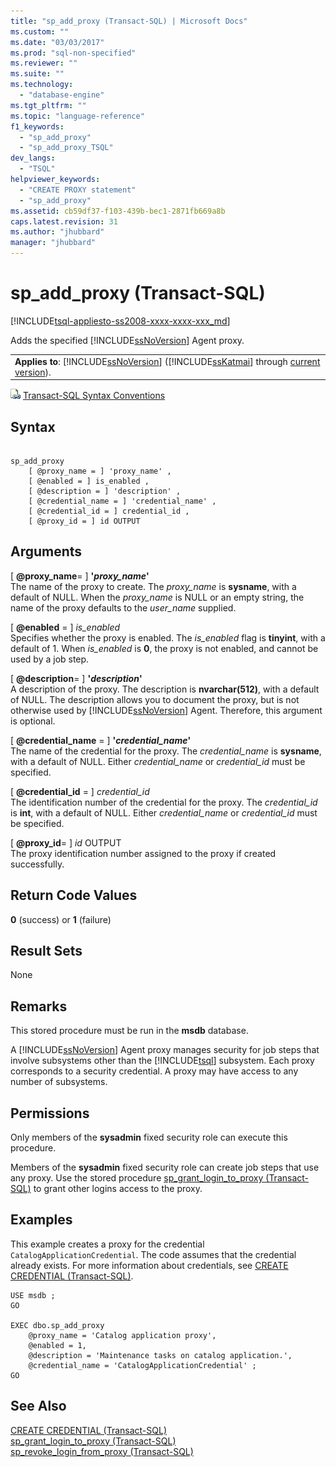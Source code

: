```yaml
---
title: "sp_add_proxy (Transact-SQL) | Microsoft Docs"
ms.custom: ""
ms.date: "03/03/2017"
ms.prod: "sql-non-specified"
ms.reviewer: ""
ms.suite: ""
ms.technology: 
  - "database-engine"
ms.tgt_pltfrm: ""
ms.topic: "language-reference"
f1_keywords: 
  - "sp_add_proxy"
  - "sp_add_proxy_TSQL"
dev_langs: 
  - "TSQL"
helpviewer_keywords: 
  - "CREATE PROXY statement"
  - "sp_add_proxy"
ms.assetid: cb59df37-f103-439b-bec1-2871fb669a8b
caps.latest.revision: 31
ms.author: "jhubbard"
manager: "jhubbard"
---
```

# sp_add_proxy (Transact-SQL)
[!INCLUDE[tsql-appliesto-ss2008-xxxx-xxxx-xxx_md](../../../a9retired/includes/tsql-appliesto-ss2008-xxxx-xxxx-xxx-md.md)]

  Adds the specified [!INCLUDE[ssNoVersion](../../../a9notintoc/includes/ssnoversion-md.md)] Agent proxy.  
  
||  
|-|  
|**Applies to**: [!INCLUDE[ssNoVersion](../../../a9notintoc/includes/ssnoversion-md.md)] ([!INCLUDE[ssKatmai](../../../a9notintoc/includes/sskatmai-md.md)] through [current version](http://go.microsoft.com/fwlink/p/?LinkId=299658)).|  
  
 ![Topic link icon](../../../a9notintoc/media/topic-link.gif "Topic link icon") [Transact-SQL Syntax Conventions](../../../t-sql/language-elements/transact-sql-syntax-conventions-transact-sql.md)  
  
## Syntax  
  
```  
  
sp_add_proxy  
    [ @proxy_name = ] 'proxy_name' ,  
    [ @enabled = ] is_enabled ,  
    [ @description = ] 'description' ,  
    [ @credential_name = ] 'credential_name' ,  
    [ @credential_id = ] credential_id ,  
    [ @proxy_id = ] id OUTPUT   
```  
  
## Arguments  
 [ **@proxy_name**= ] **'***proxy_name***'**  
 The name of the proxy to create. The *proxy_name* is **sysname**, with a default of NULL. When the *proxy_name* is NULL or an empty string, the name of the proxy defaults to the *user_name* supplied.  
  
 [ **@enabled** = ] *is_enabled*  
 Specifies whether the proxy is enabled. The *is_enabled* flag is **tinyint**, with a default of 1. When *is_enabled* is **0**, the proxy is not enabled, and cannot be used by a job step.  
  
 [ **@description**= ] **'***description***'**  
 A description of the proxy. The description is **nvarchar(512)**, with a default of NULL. The description allows you to document the proxy, but is not otherwise used by [!INCLUDE[ssNoVersion](../../../a9notintoc/includes/ssnoversion-md.md)] Agent. Therefore, this argument is optional.  
  
 [ **@credential_name** = ] **'***credential_name***'**  
 The name of the credential for the proxy. The *credential_name* is **sysname**, with a default of NULL. Either *credential_name* or *credential_id* must be specified.  
  
 [ **@credential_id** = ] *credential_id*  
 The identification number of the credential for the proxy. The *credential_id* is **int**, with a default of NULL. Either *credential_name* or *credential_id* must be specified.  
  
 [ **@proxy_id**= ] *id* OUTPUT  
 The proxy identification number assigned to the proxy if created successfully.  
  
## Return Code Values  
 **0** (success) or **1** (failure)  
  
## Result Sets  
 None  
  
## Remarks  
 This stored procedure must be run in the **msdb** database.  
  
 A [!INCLUDE[ssNoVersion](../../../a9notintoc/includes/ssnoversion-md.md)] Agent proxy manages security for job steps that involve subsystems other than the [!INCLUDE[tsql](../../../a9notintoc/includes/tsql-md.md)] subsystem. Each proxy corresponds to a security credential. A proxy may have access to any number of subsystems.  
  
## Permissions  
 Only members of the **sysadmin** fixed security role can execute this procedure.  
  
 Members of the **sysadmin** fixed security role can create job steps that use any proxy. Use the stored procedure [sp_grant_login_to_proxy &#40;Transact-SQL&#41;](../../../relational-databases/reference/system-stored-procedures/sp-grant-login-to-proxy-transact-sql.md) to grant other logins access to the proxy.  
  
## Examples  
 This example creates a proxy for the credential `CatalogApplicationCredential`. The code assumes that the credential already exists. For more information about credentials, see [CREATE CREDENTIAL &#40;Transact-SQL&#41;](../../../t-sql/statements/create-credential-transact-sql.md).  
  
```  
USE msdb ;  
GO  
  
EXEC dbo.sp_add_proxy  
    @proxy_name = 'Catalog application proxy',  
    @enabled = 1,  
    @description = 'Maintenance tasks on catalog application.',  
    @credential_name = 'CatalogApplicationCredential' ;  
GO  
```  
  
## See Also  
 [CREATE CREDENTIAL &#40;Transact-SQL&#41;](../../../t-sql/statements/create-credential-transact-sql.md)   
 [sp_grant_login_to_proxy &#40;Transact-SQL&#41;](../../../relational-databases/reference/system-stored-procedures/sp-grant-login-to-proxy-transact-sql.md)   
 [sp_revoke_login_from_proxy &#40;Transact-SQL&#41;](../../../relational-databases/reference/system-stored-procedures/sp-revoke-login-from-proxy-transact-sql.md)  
  
  